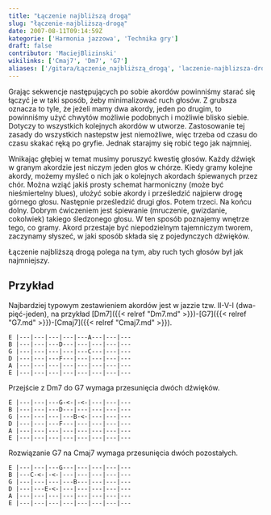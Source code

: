 ```yaml
---
title: "Łączenie najbliższą drogą"
slug: "łączenie-najbliższą-drogą"
date: 2007-08-11T09:14:59Z
kategorie: ['Harmonia jazzowa', 'Technika gry']
draft: false
contributor: 'MaciejBlizinski'
wikilinks: ['Cmaj7', 'Dm7', 'G7']
aliases: ['/gitara/Łączenie_najbliższą_drogą', 'laczenie-najblizsza-droga']
---
```

Grając sekwencje następujących po sobie akordów powinniśmy starać się
łączyć je w taki sposób, żeby minimalizować ruch głosów. Z grubsza
oznacza to tyle, że jeżeli mamy dwa akordy, jeden po drugim, to
powinniśmy użyć chwytów możliwie podobnych i możliwie blisko siebie.
Dotyczy to wszystkich kolejnych akordów w utworze. Zastosowanie tej
zasady do wszystkich nastepstw jest niemożliwe, więc trzeba od czasu do
czasu skakać ręką po gryfie. Jednak starajmy się robić tego jak
najmniej.

Wnikając głębiej w temat musimy poruszyć kwestię głosów. Każdy dźwięk w
granym akordzie jest niczym jeden głos w chórze. Kiedy gramy kolejne
akordy, możemy myśleć o nich jak o kolejnych akordach śpiewanych przez
chór. Można wziąć jakiś prosty schemat harmoniczny (może być
nieśmiertelny blues), ułożyć sobie akordy i prześledzić najpierw drogę
górnego głosu. Następnie prześledzić drugi głos. Potem trzeci. Na końcu
dolny. Dobrym ćwiczeniem jest śpiewanie (mruczenie, gwizdanie,
cokolwiek) takiego śledzonego głosu. W ten sposób poznajemy wnętrze
tego, co gramy. Akord przestaje być niepodzielnym tajemniczym tworem,
zaczynamy słyszeć, w jaki sposób składa się z pojedynczych dźwięków.

Łączenie najbliższą drogą polega na tym, aby ruch tych głosów był jak
najmniejszy.

## Przykład

Najbardziej typowym zestawieniem akordów jest w jazzie tzw. II-V-I
(dwa-pięć-jeden), na przykład
[Dm7]({{< relref "Dm7.md" >}})-[G7]({{< relref "G7.md" >}})-[Cmaj7]({{< relref "Cmaj7.md" >}}).


```
E |---|---|---|---|---A---|---|---
B |---|---|---D---|---|---|---|---
G |---|---|---|---|---C---|---|---
D |---|---|---F---|---|---|---|---
A |---|---|---|---|---|---|---|---
E |---|---|---|---|---|---|---|---
```


Przejście z Dm7 do G7 wymaga przesunięcia dwóch dźwięków.


```
E |---|---|---G-<-|-<-|---|---|---
B |---|---|---D---|---|---|---|---
G |---|---|---|---B-<-|---|---|---
D |---|---|---F---|---|---|---|---
A |---|---|---|---|---|---|---|---
E |---|---|---|---|---|---|---|---
```


Rozwiązanie G7 na Cmaj7 wymaga przesunięcia dwóch pozostałych.


```
E |---|---|---G---|---|---|---|---
B |---C-<-|-<-|---|---|---|---|---
G |---|---|---|---B---|---|---|---
D |---|---E-<-|---|---|---|---|---
A |---|---|---|---|---|---|---|---
E |---|---|---|---|---|---|---|---
```



